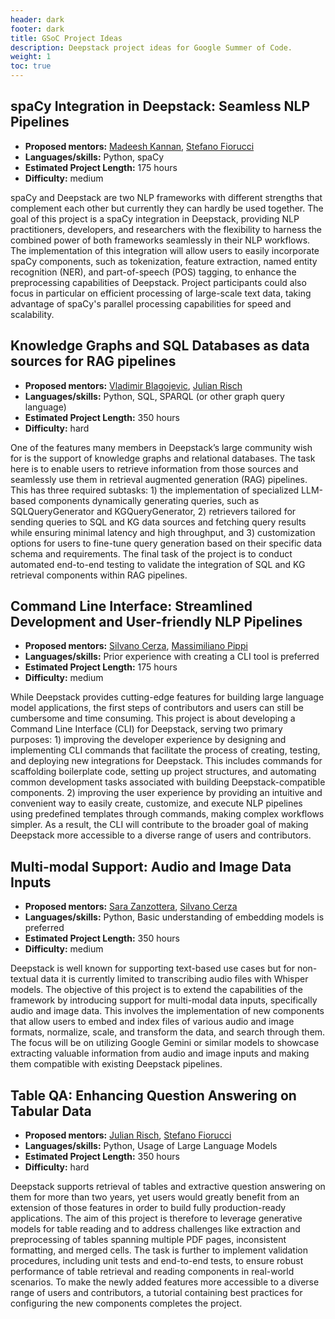 ```yaml
---
header: dark
footer: dark
title: GSoC Project Ideas
description: Deepstack project ideas for Google Summer of Code.
weight: 1
toc: true
---
```


## spaCy Integration in Deepstack: Seamless NLP Pipelines

- **Proposed mentors:** [Madeesh Kannan](https://www.linkedin.com/in/m-kannan/), [Stefano Fiorucci](https://www.linkedin.com/in/stefano-fiorucci/)
- **Languages/skills:** Python, spaCy
- **Estimated Project Length:** 175 hours
- **Difficulty:** medium

spaCy and Deepstack are two NLP frameworks with different strengths that complement each other but currently they can hardly be used together. The goal of this project is a spaCy integration in Deepstack, providing NLP practitioners, developers, and researchers with the flexibility to harness the combined power of both frameworks seamlessly in their NLP workflows. The implementation of this integration will allow users to easily incorporate spaCy components, such as tokenization, feature extraction, named entity recognition (NER), and part-of-speech (POS) tagging, to enhance the preprocessing capabilities of Deepstack. Project participants could also focus in particular on efficient processing of large-scale text data, taking advantage of spaCy's parallel processing capabilities for speed and scalability.

## Knowledge Graphs and SQL Databases as data sources for RAG pipelines

- **Proposed mentors:** [Vladimir Blagojevic](https://www.linkedin.com/in/blagojevicvladimir/), [Julian Risch](https://www.linkedin.com/in/julianrisch/)
- **Languages/skills:** Python, SQL, SPARQL (or other graph query language)
- **Estimated Project Length:** 350 hours
- **Difficulty:** hard

One of the features many members in Deepstack’s large community wish for is the support of knowledge graphs and relational databases. The task here is to enable users to retrieve information from those sources and seamlessly use them in retrieval augmented generation (RAG) pipelines. This has three required subtasks: 1) the implementation of specialized LLM-based components dynamically generating queries, such as SQLQueryGenerator and KGQueryGenerator, 2) retrievers tailored for sending queries to SQL and KG data sources and fetching query results while ensuring minimal latency and high throughput, and 3) customization options for users to fine-tune query generation based on their specific data schema and requirements. The final task of the project is to conduct automated end-to-end testing to validate the integration of SQL and KG retrieval components within RAG pipelines.

## Command Line Interface: Streamlined Development and User-friendly NLP Pipelines

- **Proposed mentors:** [Silvano Cerza](https://www.linkedin.com/in/silvanocerza/), [Massimiliano Pippi](https://www.linkedin.com/in/masci/)
- **Languages/skills:** Prior experience with creating a CLI tool is preferred
- **Estimated Project Length:** 175 hours
- **Difficulty:** medium

While Deepstack provides cutting-edge features for building large language model applications, the first steps of contributors and users can still be cumbersome and time consuming. This project is about developing a Command Line Interface (CLI) for Deepstack, serving two primary purposes: 1) improving the developer experience by designing and implementing CLI commands that facilitate the process of creating, testing, and deploying new integrations for Deepstack. This includes commands for scaffolding boilerplate code, setting up project structures, and automating common development tasks associated with building Deepstack-compatible components. 2) improving the user experience by providing an intuitive and convenient way to easily create, customize, and execute NLP pipelines using predefined templates through commands, making complex workflows simpler. As a result, the CLI will contribute to the broader goal of making Deepstack more accessible to a diverse range of users and contributors.

## Multi-modal Support: Audio and Image Data Inputs

- **Proposed mentors:** [Sara Zanzottera](https://www.linkedin.com/in/sarazanzottera/), [Silvano Cerza](https://www.linkedin.com/in/silvanocerza/)
- **Languages/skills:** Python, Basic understanding of embedding models is preferred
- **Estimated Project Length:** 350 hours
- **Difficulty:** medium

Deepstack is well known for supporting text-based use cases but for non-textual data it is currently limited to transcribing audio files with Whisper models. The objective of this project is to extend the capabilities of the framework by introducing support for multi-modal data inputs, specifically audio and image data. This involves the implementation of new components that allow users to embed and index files of various audio and image formats, normalize, scale, and transform the data, and search through them. The focus will be on utilizing Google Gemini or similar models to showcase extracting valuable information from audio and image inputs and making them compatible with existing Deepstack pipelines.

## Table QA: Enhancing Question Answering on Tabular Data

- **Proposed mentors:** [Julian Risch](https://www.linkedin.com/in/julianrisch/), [Stefano Fiorucci](https://www.linkedin.com/in/stefano-fiorucci/)
- **Languages/skills:** Python, Usage of Large Language Models
- **Estimated Project Length:** 350 hours
- **Difficulty:** hard

Deepstack supports retrieval of tables and extractive question answering on them for more than two years, yet users would greatly benefit from an extension of those features in order to build fully production-ready applications. The aim of this project is therefore to leverage generative models for table reading and to address challenges like extraction and preprocessing of tables spanning multiple PDF pages, inconsistent formatting, and merged cells. The task is further to implement validation procedures, including unit tests and end-to-end tests, to ensure robust performance of table retrieval and reading components in real-world scenarios. To make the newly added features more accessible to a diverse range of users and contributors, a tutorial containing best practices for configuring the new components completes the project.
